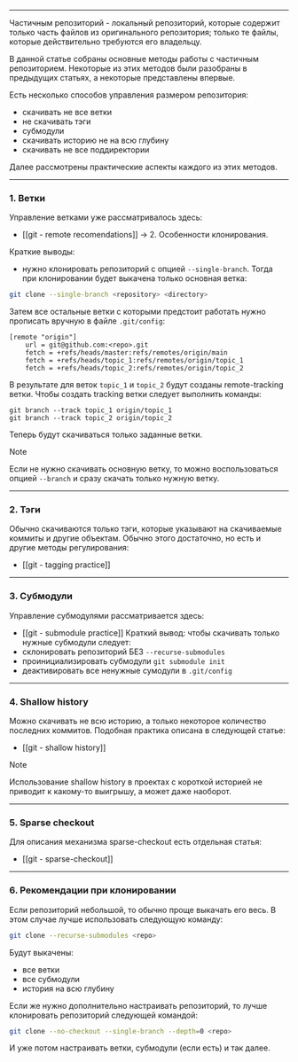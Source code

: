 ___
Частичным репозиторий - локальный репозиторий, которые содержит только часть файлов из оригинального репозитория; только те файлы, которые действительно требуются его владельцу.

В данной статье собраны основные методы работы с частичным репозиторием. Некоторые из этих методов были разобраны в предыдущих статьях, а некоторые представлены впервые.

Есть несколько способов управления размером репозитория:
- скачивать не все ветки
- не скачивать тэги
- субмодули
- скачивать историю не на всю глубину
- скачивать не все поддиректории

Далее рассмотрены практические аспекты каждого из этих методов.
___
### 1.  Ветки

Управление ветками уже рассматривалось здесь:
- [[git - remote recomendations]] -> 2.  Особенности клонирования.

Краткие выводы:
- нужно клонировать репозиторий с опцией `--single-branch`. Тогда при клонировании будет выкачена только основная ветка:
```bash
git clone --single-branch <repository> <directory>
```

Затем все остальные ветки с которыми предстоит работать нужно прописать вручную в файле `.git/config`:
```
[remote "origin"]
	url = git@github.com:<repo>.git
	fetch = +refs/heads/master:refs/remotes/origin/main
	fetch = +refs/heads/topic_1:refs/remotes/origin/topic_1
	fetch = +refs/heads/topic_2:refs/remotes/origin/topic_2
```
В результате для веток `topic_1` и `topic_2` будут созданы remote-tracking ветки. Чтобы создать tracking ветки следует выполнить команды:
```
git branch --track topic_1 origin/topic_1
git branch --track topic_2 origin/topic_2
```

Теперь будут скачиваться только заданные ветки.
>[!note]
>Если не нужно скачивать основную ветку, то можно воспользоваться опцией `--branch` и сразу скачать только нужную ветку.

___
### 2. Тэги

Обычно скачиваются только тэги, которые указывают на скачиваемые коммиты и другие объектам. Обычно этого достаточно, но есть и другие методы регулирования:
- [[git - tagging practice]]
___
### 3. Субмодули

Управление субмодулями рассматривается здесь:
- [[git - submodule practice]]
Краткий вывод: чтобы скачивать только нужные субмодули следует:
- склонировать репозиторий БЕЗ `--recurse-submodules`
- проинициализировать субмодули `git submodule init`
- деактивировать все ненужные сумодули в `.git/config`
___
### 4. Shallow history

Можно скачивать не всю историю, а только некоторое количество последних коммитов. Подобная практика описана в следующей статье:
- [[git - shallow history]]

>[!note]
>Использование shallow history в проектах с короткой историей не приводит к какому-то выигрышу, а может даже наоборот.

___
### 5. Sparse checkout

Для описания механизма sparse-checkout есть отдельная статья:
- [[git - sparse-checkout]]

___
### 6. Рекомендации при клонировании

Если репозиторий небольшой, то обычно проще выкачать его весь. В этом случае лучше использовать следующую команду:
```bash
git clone --recurse-submodules <repo>
```
Будут выкачены:
- все ветки
- все субмодули
- история на всю глубину

Если же нужно дополнительно настраивать репозиторий, то лучше клонировать репозиторий следующей командой:
```bash
git clone --no-checkout --single-branch --depth=0 <repo>
```
И уже потом настраивать ветки, субмодули (если есть) и так далее.
